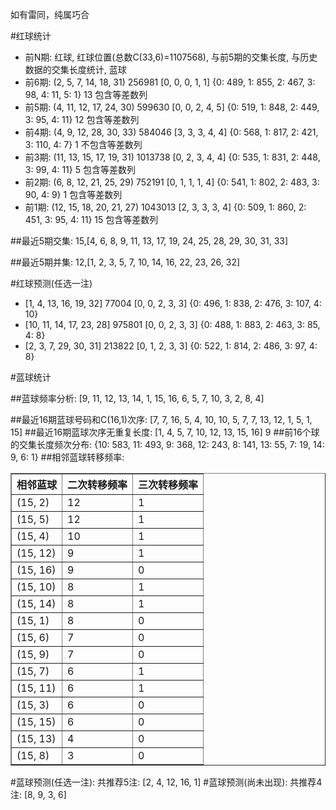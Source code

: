 <!-- 
.. title: 双色球2016029期(2016-03-15)数据分析报告
.. slug: slott-2016029-2016-03-15-report
.. date: 2016-03-16 08:00:00 UTC+08:00
.. tags: Lottery
.. link: 
.. description: 
.. type: text
-->

如有雷同，纯属巧合

<!-- TEASER_END-->

#红球统计

- 前N期: 红球, 红球位置(总数C(33,6)=1107568), 与前5期的交集长度, 与历史数据的交集长度统计, 蓝球
- 前6期: (2, 5, 7, 14, 18, 31) 256981 [0, 0, 0, 1, 1] {0: 489, 1: 855, 2: 467, 3: 98, 4: 11, 5: 1} 13 包含等差数列
- 前5期: (4, 11, 12, 17, 24, 30) 599630 [0, 0, 2, 4, 5] {0: 519, 1: 848, 2: 449, 3: 95, 4: 11} 12 包含等差数列
- 前4期: (4, 9, 12, 28, 30, 33) 584046 [3, 3, 3, 4, 4] {0: 568, 1: 817, 2: 421, 3: 110, 4: 7} 1 不包含等差数列
- 前3期: (11, 13, 15, 17, 19, 31) 1013738 [0, 2, 3, 4, 4] {0: 535, 1: 831, 2: 448, 3: 99, 4: 11} 5 包含等差数列
- 前2期: (6, 8, 12, 21, 25, 29) 752191 [0, 1, 1, 1, 4] {0: 541, 1: 802, 2: 483, 3: 90, 4: 9} 1 包含等差数列
- 前1期: (12, 15, 18, 20, 21, 27) 1043013 [2, 3, 3, 3, 4] {0: 509, 1: 860, 2: 451, 3: 95, 4: 11} 15 包含等差数列

##最近5期交集:
15,[4, 6, 8, 9, 11, 13, 17, 19, 24, 25, 28, 29, 30, 31, 33]

##最近5期并集:
12,[1, 2, 3, 5, 7, 10, 14, 16, 22, 23, 26, 32]

#红球预测(任选一注)

- [1, 4, 13, 16, 19, 32] 77004 [0, 0, 2, 3, 3] {0: 496, 1: 838, 2: 476, 3: 107, 4: 10}
- [10, 11, 14, 17, 23, 28] 975801 [0, 0, 2, 3, 3] {0: 488, 1: 883, 2: 463, 3: 85, 4: 8}
- [2, 3, 7, 29, 30, 31] 213822 [0, 1, 2, 3, 3] {0: 522, 1: 814, 2: 486, 3: 97, 4: 8}

#蓝球统计

##蓝球频率分析:
[9, 11, 12, 13, 14, 1, 15, 16, 6, 5, 7, 10, 3, 2, 8, 4]

##最近16期蓝球号码和C(16,1)次序:
 [7, 7, 16, 5, 4, 10, 10, 5, 7, 7, 13, 12, 1, 5, 1, 15]
##最近16期蓝球次序无重复长度:
 [1, 4, 5, 7, 10, 12, 13, 15, 16] 9
##前16个球的交集长度频次分布:
{10: 583, 11: 493, 9: 368, 12: 243, 8: 141, 13: 55, 7: 19, 14: 9, 6: 1}
##相邻蓝球转移频率:
 <table border="1" class="table table-striped dataframe">
  <thead>
    <tr style="text-align: right;">
      <th>相邻蓝球</th>
      <th>二次转移频率</th>
      <th>三次转移频率</th>
    </tr>
  </thead>
  <tbody>
    <tr>
      <td>(15, 2)</td>
      <td>12</td>
      <td>1</td>
    </tr>
    <tr>
      <td>(15, 5)</td>
      <td>12</td>
      <td>1</td>
    </tr>
    <tr>
      <td>(15, 4)</td>
      <td>10</td>
      <td>1</td>
    </tr>
    <tr>
      <td>(15, 12)</td>
      <td>9</td>
      <td>1</td>
    </tr>
    <tr>
      <td>(15, 16)</td>
      <td>9</td>
      <td>0</td>
    </tr>
    <tr>
      <td>(15, 10)</td>
      <td>8</td>
      <td>1</td>
    </tr>
    <tr>
      <td>(15, 14)</td>
      <td>8</td>
      <td>1</td>
    </tr>
    <tr>
      <td>(15, 1)</td>
      <td>8</td>
      <td>0</td>
    </tr>
    <tr>
      <td>(15, 6)</td>
      <td>7</td>
      <td>0</td>
    </tr>
    <tr>
      <td>(15, 9)</td>
      <td>7</td>
      <td>0</td>
    </tr>
    <tr>
      <td>(15, 7)</td>
      <td>6</td>
      <td>1</td>
    </tr>
    <tr>
      <td>(15, 11)</td>
      <td>6</td>
      <td>1</td>
    </tr>
    <tr>
      <td>(15, 3)</td>
      <td>6</td>
      <td>0</td>
    </tr>
    <tr>
      <td>(15, 15)</td>
      <td>6</td>
      <td>0</td>
    </tr>
    <tr>
      <td>(15, 13)</td>
      <td>4</td>
      <td>0</td>
    </tr>
    <tr>
      <td>(15, 8)</td>
      <td>3</td>
      <td>0</td>
    </tr>
  </tbody>
</table>
#蓝球预测(任选一注):
共推荐5注: [2, 4, 12, 16, 1]
#蓝球预测(尚未出现):
共推荐4注: [8, 9, 3, 6]

